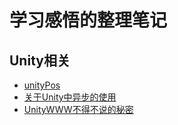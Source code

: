 # 学习感悟的整理笔记
## Unity相关
* [unityPos](./Unity/unityPos.md)
* [关于Unity中异步的使用](./Unity/关于Unity中异步的使用.md)
* [UnityWWW不得不说的秘密](./关于UnityWWW不得不知的秘密.md)